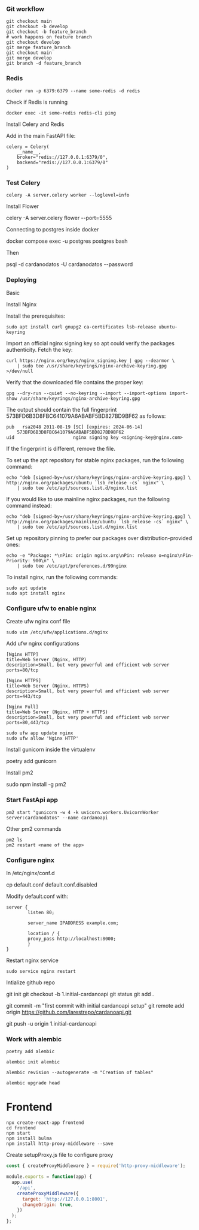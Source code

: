 

### Git workflow

    git checkout main
    git checkout -b develop
    git checkout -b feature_branch
    # work happens on feature branch
    git checkout develop
    git merge feature_branch
    git checkout main
    git merge develop
    git branch -d feature_branch

### Redis

    docker run -p 6379:6379 --name some-redis -d redis

Check if Redis is running

    docker exec -it some-redis redis-cli ping

Install Celery and Redis

Add in the main FastAPI file:

    celery = Celery(
        __name__,
        broker="redis://127.0.0.1:6379/0",
        backend="redis://127.0.0.1:6379/0"
    )

### Test Celery

    celery -A server.celery worker --loglevel=info

Install Flower

celery -A server.celery flower --port=5555


Connecting to postgres inside docker

docker compose exec -u postgres postgres bash

Then 

psql -d cardanodatos -U cardanodatos --password

### Deploying 

Basic

Install Nginx

Install the prerequisites:

    sudo apt install curl gnupg2 ca-certificates lsb-release ubuntu-keyring

Import an official nginx signing key so apt could verify the packages authenticity. Fetch the key:

    curl https://nginx.org/keys/nginx_signing.key | gpg --dearmor \
        | sudo tee /usr/share/keyrings/nginx-archive-keyring.gpg >/dev/null

Verify that the downloaded file contains the proper key:

    gpg --dry-run --quiet --no-keyring --import --import-options import-show /usr/share/keyrings/nginx-archive-keyring.gpg

The output should contain the full fingerprint 573BFD6B3D8FBC641079A6ABABF5BD827BD9BF62 as follows:

    pub   rsa2048 2011-08-19 [SC] [expires: 2024-06-14]
        573BFD6B3D8FBC641079A6ABABF5BD827BD9BF62
    uid                      nginx signing key <signing-key@nginx.com>

If the fingerprint is different, remove the file.

To set up the apt repository for stable nginx packages, run the following command:

    echo "deb [signed-by=/usr/share/keyrings/nginx-archive-keyring.gpg] \
    http://nginx.org/packages/ubuntu `lsb_release -cs` nginx" \
        | sudo tee /etc/apt/sources.list.d/nginx.list

If you would like to use mainline nginx packages, run the following command instead:

    echo "deb [signed-by=/usr/share/keyrings/nginx-archive-keyring.gpg] \
    http://nginx.org/packages/mainline/ubuntu `lsb_release -cs` nginx" \
        | sudo tee /etc/apt/sources.list.d/nginx.list

Set up repository pinning to prefer our packages over distribution-provided ones:

    echo -e "Package: *\nPin: origin nginx.org\nPin: release o=nginx\nPin-Priority: 900\n" \
        | sudo tee /etc/apt/preferences.d/99nginx

To install nginx, run the following commands:

    sudo apt update
    sudo apt install nginx

### Configure ufw to enable nginx

Create ufw nginx conf file

    sudo vim /etc/ufw/applications.d/nginx

Add ufw nginx configurations

    [Nginx HTTP]
    title=Web Server (Nginx, HTTP)
    description=Small, but very powerful and efficient web server
    ports=80/tcp

    [Nginx HTTPS]
    title=Web Server (Nginx, HTTPS)
    description=Small, but very powerful and efficient web server
    ports=443/tcp

    [Nginx Full]
    title=Web Server (Nginx, HTTP + HTTPS)
    description=Small, but very powerful and efficient web server
    ports=80,443/tcp

    sudo ufw app update nginx
    sudo ufw allow 'Nginx HTTP'


Install gunicorn inside the virtualenv

poetry add gunicorn

Install pm2 

sudo npm install -g pm2

### Start FastApi app

    pm2 start "gunicorn -w 4 -k uvicorn.workers.UvicornWorker server:cardanodatos" --name cardanoapi

Other pm2 commands

    pm2 ls
    pm2 restart <name of the app>

### Configure nginx 

In /etc/nginx/conf.d 

cp default.conf default.conf.disabled

Modify default.conf with:

    server {
            listen 80;

            server_name IPADDRESS example.com;

            location / {
            proxy_pass http://localhost:8000;
            }
    }

Restart nginx service

    sudo service nginx restart

Intialize github repo

git init
git checkout -b 1.initial-cardanoapi
git status
git add .

git commit -m "first commit with initial cardanoapi setup"
git remote add origin https://github.com/larestrepo/cardanoapi.git

git push -u origin 1.initial-cardanoapi 


### Work with alembic

    poetry add alembic

    alembic init alembic

    alembic revision --autogenerate -m "Creation of tables"

    alembic upgrade head

# Frontend

    npx create-react-app frontend
    cd frontend
    npm start
    npm install bulma
    npm install http-proxy-middleware --save

Create setupProxy.js file to configure proxy

```javascript
const { createProxyMiddleware } = require('http-proxy-middleware');

module.exports = function(app) {
  app.use(
    '/api',
    createProxyMiddleware({
      target: 'http://127.0.0.1:8001',
      changeOrigin: true,
    })
  );
};
```